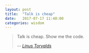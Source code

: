 ```yaml
---
layout: post
title:  "Talk is cheap"
date:   2017-07-17 11:40:00
categories: wisdom
---
```


> Talk is cheap. Show me the code.
>
> -- <cite>[Linus Torvalds](https://lkml.org/lkml/2000/8/25/132)</cite>


